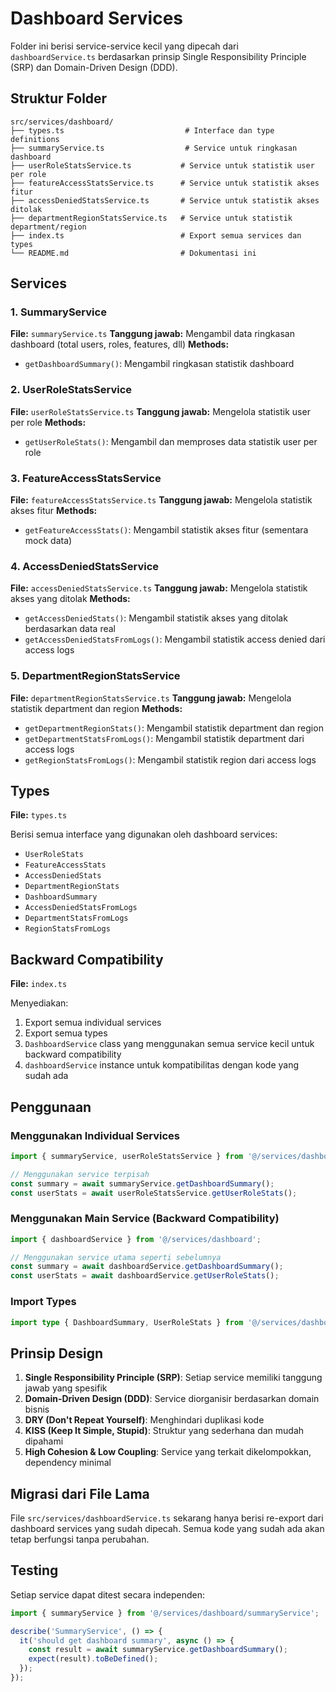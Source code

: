 # Dashboard Services

Folder ini berisi service-service kecil yang dipecah dari `dashboardService.ts` berdasarkan prinsip Single Responsibility Principle (SRP) dan Domain-Driven Design (DDD).

## Struktur Folder

```
src/services/dashboard/
├── types.ts                           # Interface dan type definitions
├── summaryService.ts                  # Service untuk ringkasan dashboard
├── userRoleStatsService.ts           # Service untuk statistik user per role
├── featureAccessStatsService.ts      # Service untuk statistik akses fitur
├── accessDeniedStatsService.ts       # Service untuk statistik akses ditolak
├── departmentRegionStatsService.ts   # Service untuk statistik department/region
├── index.ts                          # Export semua services dan types
└── README.md                         # Dokumentasi ini
```

## Services

### 1. SummaryService
**File:** `summaryService.ts`
**Tanggung jawab:** Mengambil data ringkasan dashboard (total users, roles, features, dll)
**Methods:**
- `getDashboardSummary()`: Mengambil ringkasan statistik dashboard

### 2. UserRoleStatsService
**File:** `userRoleStatsService.ts`
**Tanggung jawab:** Mengelola statistik user per role
**Methods:**
- `getUserRoleStats()`: Mengambil dan memproses data statistik user per role

### 3. FeatureAccessStatsService
**File:** `featureAccessStatsService.ts`
**Tanggung jawab:** Mengelola statistik akses fitur
**Methods:**
- `getFeatureAccessStats()`: Mengambil statistik akses fitur (sementara mock data)

### 4. AccessDeniedStatsService
**File:** `accessDeniedStatsService.ts`
**Tanggung jawab:** Mengelola statistik akses yang ditolak
**Methods:**
- `getAccessDeniedStats()`: Mengambil statistik akses yang ditolak berdasarkan data real
- `getAccessDeniedStatsFromLogs()`: Mengambil statistik access denied dari access logs

### 5. DepartmentRegionStatsService
**File:** `departmentRegionStatsService.ts`
**Tanggung jawab:** Mengelola statistik department dan region
**Methods:**
- `getDepartmentRegionStats()`: Mengambil statistik department dan region
- `getDepartmentStatsFromLogs()`: Mengambil statistik department dari access logs
- `getRegionStatsFromLogs()`: Mengambil statistik region dari access logs

## Types

**File:** `types.ts`

Berisi semua interface yang digunakan oleh dashboard services:
- `UserRoleStats`
- `FeatureAccessStats`
- `AccessDeniedStats`
- `DepartmentRegionStats`
- `DashboardSummary`
- `AccessDeniedStatsFromLogs`
- `DepartmentStatsFromLogs`
- `RegionStatsFromLogs`

## Backward Compatibility

**File:** `index.ts`

Menyediakan:
1. Export semua individual services
2. Export semua types
3. `DashboardService` class yang menggunakan semua service kecil untuk backward compatibility
4. `dashboardService` instance untuk kompatibilitas dengan kode yang sudah ada

## Penggunaan

### Menggunakan Individual Services
```typescript
import { summaryService, userRoleStatsService } from '@/services/dashboard';

// Menggunakan service terpisah
const summary = await summaryService.getDashboardSummary();
const userStats = await userRoleStatsService.getUserRoleStats();
```

### Menggunakan Main Service (Backward Compatibility)
```typescript
import { dashboardService } from '@/services/dashboard';

// Menggunakan service utama seperti sebelumnya
const summary = await dashboardService.getDashboardSummary();
const userStats = await dashboardService.getUserRoleStats();
```

### Import Types
```typescript
import type { DashboardSummary, UserRoleStats } from '@/services/dashboard';
```

## Prinsip Design

1. **Single Responsibility Principle (SRP)**: Setiap service memiliki tanggung jawab yang spesifik
2. **Domain-Driven Design (DDD)**: Service diorganisir berdasarkan domain bisnis
3. **DRY (Don't Repeat Yourself)**: Menghindari duplikasi kode
4. **KISS (Keep It Simple, Stupid)**: Struktur yang sederhana dan mudah dipahami
5. **High Cohesion & Low Coupling**: Service yang terkait dikelompokkan, dependency minimal

## Migrasi dari File Lama

File `src/services/dashboardService.ts` sekarang hanya berisi re-export dari dashboard services yang sudah dipecah. Semua kode yang sudah ada akan tetap berfungsi tanpa perubahan.

## Testing

Setiap service dapat ditest secara independen:
```typescript
import { summaryService } from '@/services/dashboard/summaryService';

describe('SummaryService', () => {
  it('should get dashboard summary', async () => {
    const result = await summaryService.getDashboardSummary();
    expect(result).toBeDefined();
  });
});
```